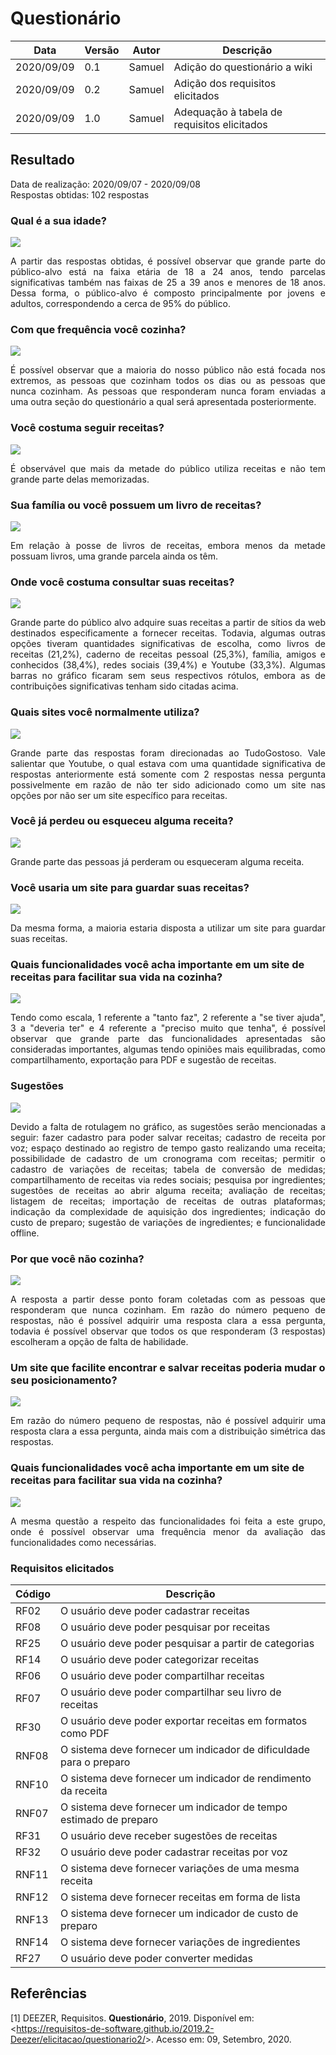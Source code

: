 # Questionário

| Data |Versão| Autor | Descrição |
| ---- | ---- | ----- | --------- |
| 2020/09/09 | 0.1 | Samuel| Adição do questionário a wiki |
| 2020/09/09 | 0.2 | Samuel| Adição dos requisitos elicitados |
| 2020/09/09 | 1.0 | Samuel| Adequação à tabela de requisitos elicitados |

## Resultado
<p> Data de realização: 2020/09/07 - 2020/09/08 </br>
Respostas obtidas: 102 respostas</p>

### Qual é a sua idade?

![](../../assets/02-requisitos/elicitacao/questionario/resultados_idade.png)

<p align="justify"> A partir das respostas obtidas, é possível observar que grande parte do público-alvo está na faixa etária de 18 a 24 anos, tendo parcelas significativas também nas faixas de 25 a 39 anos e menores de 18 anos. Dessa forma, o público-alvo é composto principalmente por jovens e adultos, correspondendo a cerca de 95% do público. </p>

### Com que frequência você cozinha?

![](../../assets/02-requisitos/elicitacao/questionario/resultados_frequencia.png)

<p align="justify"> É possível observar que a maioria do nosso público não está focada nos extremos, as pessoas que cozinham todos os dias ou as pessoas que nunca cozinham.  As pessoas que responderam nunca foram enviadas a uma outra seção do questionário a qual será apresentada posteriormente. </p>

### Você costuma seguir receitas?

![](../../assets/02-requisitos/elicitacao/questionario/resultados_seguir_receita.png)

<p align="justify"> É observável que mais da metade do público utiliza receitas e não tem grande parte delas memorizadas. </p>

### Sua família ou você possuem um livro de receitas?

![](../../assets/02-requisitos/elicitacao/questionario/resultados_livro.png)

<p align="justify"> Em relação à posse de livros de receitas, embora menos da metade possuam livros, uma grande parcela ainda os têm. </p>

### Onde você costuma consultar suas receitas?

![](../../assets/02-requisitos/elicitacao/questionario/resultados_locais.png)

<p align="justify"> Grande parte do público alvo adquire suas receitas a partir de sítios da web destinados especificamente a fornecer receitas. Todavia, algumas outras opções tiveram quantidades significativas de escolha, como livros de receitas (21,2%), caderno de receitas pessoal (25,3%), família, amigos e conhecidos (38,4%), redes sociais (39,4%) e Youtube (33,3%). Algumas barras no gráfico ficaram sem seus respectivos rótulos, embora as de contribuições significativas tenham sido citadas acima. </p>

### Quais sites você normalmente utiliza?

![](../../assets/02-requisitos/elicitacao/questionario/resultados_sites.png)

<p align="justify"> Grande parte das respostas foram direcionadas ao TudoGostoso. Vale salientar que Youtube, o qual estava com uma quantidade significativa de respostas anteriormente está somente com 2 respostas nessa pergunta possivelmente em razão de não ter sido adicionado como um site nas opções por não ser um site específico para receitas. </p>

### Você já perdeu ou esqueceu alguma receita?

![](../../assets/02-requisitos/elicitacao/questionario/resultados_perda.png)

<p align="justify"> Grande parte das pessoas já perderam ou esqueceram alguma receita. </p>

### Você usaria um site para guardar suas receitas?

![](../../assets/02-requisitos/elicitacao/questionario/resultados_uso.png)

<p align="justify"> Da mesma forma, a maioria estaria disposta a utilizar um site para guardar suas receitas. </p>

### Quais funcionalidades você acha importante em um site de receitas para facilitar sua vida na cozinha?

![](../../assets/02-requisitos/elicitacao/questionario/resultados_funcionalidades1.png)

<p align="justify"> Tendo como escala, 1 referente a "tanto faz", 2 referente a "se tiver ajuda", 3 a "deveria ter" e 4 referente a "preciso muito que tenha", é possível observar que grande parte das funcionalidades apresentadas são consideradas importantes, algumas tendo opiniões mais equilibradas, como compartilhamento, exportação para PDF e sugestão de receitas. </p>

### Sugestões

![](../../assets/02-requisitos/elicitacao/questionario/resultados_sugestoes.png)

<p align="justify"> Devido a falta de rotulagem no gráfico, as sugestões serão mencionadas a seguir: fazer cadastro para poder salvar receitas; cadastro de receita por voz; espaço destinado ao registro de tempo gasto realizando uma receita; possibilidade de cadastro de um cronograma com receitas; permitir o cadastro de variações de receitas; tabela de conversão de medidas; compartilhamento de receitas via redes sociais; pesquisa por ingredientes; sugestões de receitas ao abrir alguma receita; avaliação de receitas; listagem de receitas; importação de receitas de outras plataformas; indicação da complexidade de aquisição dos ingredientes; indicação do custo de preparo; sugestão de variações de ingredientes; e funcionalidade offline. </p>

### Por que você não cozinha?

![](../../assets/02-requisitos/elicitacao/questionario/resultados_razao.png)

<p align="justify"> A resposta a partir desse ponto foram coletadas com as pessoas que responderam que nunca cozinham. Em razão do número pequeno de respostas, não é possível adquirir uma resposta clara a essa pergunta, todavia é possível observar que todos os que responderam (3 respostas) escolheram a opção de falta de habilidade. </p>

### Um site que facilite encontrar e salvar receitas poderia mudar o seu posicionamento?

![](../../assets/02-requisitos/elicitacao/questionario/resultados_posicionamento.png)

<p align="justify"> Em razão do número pequeno de respostas, não é possível adquirir uma resposta clara a essa pergunta, ainda mais com a distribuição simétrica das respostas. </p>

### Quais funcionalidades você acha importante em um site de receitas para facilitar sua vida na cozinha?

![](../../assets/02-requisitos/elicitacao/questionario/resultados_funcionalidades2.png)

<p align="justify"> A mesma questão a respeito das funcionalidades foi feita a este grupo, onde é possível observar uma frequência menor da avaliação das funcionalidades como necessárias. </p>

### Requisitos elicitados

| Código |Descrição|
|-- | --- |
| RF02 | O usuário deve poder cadastrar receitas |
| RF08 | O usuário deve poder pesquisar por receitas |
| RF25 | O usuário deve poder pesquisar a partir de categorias |
| RF14 | O usuário deve poder categorizar receitas |
| RF06 | O usuário deve poder compartilhar receitas |
| RF07 | O usuário deve poder compartilhar seu livro de receitas |
| RF30 | O usuário deve poder exportar receitas em formatos como PDF |
| RNF08 | O sistema deve fornecer um indicador de dificuldade para o preparo |
| RNF10 | O sistema deve fornecer um indicador de rendimento da receita |
| RNF07 | O sistema deve fornecer um indicador de tempo estimado de preparo |
| RF31 | O usuário deve receber sugestões de receitas |
| RF32 | O usuário deve poder cadastrar receitas por voz |
| RNF11 | O sistema deve fornecer variações de uma mesma receita |
| RNF12 | O sistema deve fornecer receitas em forma de lista |
| RNF13 | O sistema deve fornecer um indicador de custo de preparo |
| RNF14 | O sistema deve fornecer variações de ingredientes |
| RF27 | O usuário deve poder converter medidas |

## Referências

[1] DEEZER, Requisitos. **Questionário**, 2019. Disponível em: <<https://requisitos-de-software.github.io/2019.2-Deezer/elicitacao/questionario2/>>. Acesso em: 09, Setembro, 2020.
